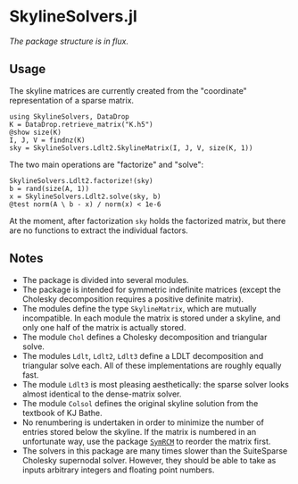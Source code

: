 # SkylineSolvers.jl

*The package structure is in flux.*

## Usage

The skyline matrices are currently created from the "coordinate" representation of a
sparse matrix.
```
using SkylineSolvers, DataDrop
K = DataDrop.retrieve_matrix("K.h5")
@show size(K)
I, J, V = findnz(K)     
sky = SkylineSolvers.Ldlt2.SkylineMatrix(I, J, V, size(K, 1))
```

The two main operations are "factorize" and "solve":
```
SkylineSolvers.Ldlt2.factorize!(sky)
b = rand(size(A, 1))
x = SkylineSolvers.Ldlt2.solve(sky, b)
@test norm(A \ b - x) / norm(x) < 1e-6
```

At the moment, after factorization `sky` holds the factorized matrix, but there
are no functions to extract the individual factors.

## Notes

- The package is divided into several modules.
- The package is intended for symmetric indefinite matrices (except the Cholesky
  decomposition requires a positive definite matrix).
- The modules define the type `SkylineMatrix`, which are mutually incompatible.
  In each module the matrix is stored under a skyline, and only one half of the
  matrix is actually stored.
- The module `Chol` defines a Cholesky decomposition and triangular solve.
- The modules `Ldlt`, `Ldlt2`, `Ldlt3` define a LDLT decomposition and
  triangular solve each. All of these implementations are roughly equally fast.
- The module `Ldlt3` is most pleasing aesthetically: the sparse solver looks
  almost identical to the dense-matrix solver. 
- The module `Colsol` defines the original skyline solution from the textbook of
  KJ Bathe. 
- No renumbering is undertaken in order to minimize the number of entries stored
  below the skyline. If the matrix is numbered in an unfortunate way, use the
  package [`SymRCM`](https://github.com/PetrKryslUCSD/SymRCM.jl) to reorder the
  matrix first.
- The solvers in this package are many times slower than the SuiteSparse
  Cholesky supernodal solver. However, they should be able to take as inputs
  arbitrary integers and floating point numbers. 